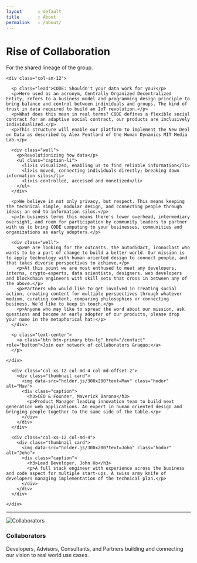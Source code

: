 ```yaml
---
layout      : default
title       : About
permalink   : /about/
---
```









<!-- Jumbotron
–––––––––––––––––––––––––––––––––––––––––––––––––– -->

<div class="jumbotron hero-unit">
  <div class="container">
    <h1>Rise of Collaboration</h1>
    <p>For the shared lineage of the group.</p>
  </div>
</div>

<!-- ––––––––––––––––––––––––––––––––––––––––––––– -->








<!-- Content Section
–––––––––––––––––––––––––––––––––––––––––––––––––– -->

<div class="container">

  <div class="row">

    <div class="col-sm-12">

      <p class="lead">CODE: Shouldn't your data work for you?</p>
      <p>Here used as an acronym, Centrally Organized Decentralized Entity, refers to a business model and programming design principle to bring balance and control between individuals and groups. The kind of trust in data required to build an IoT revolution.</p>
      <p>What does this mean in real terms? CODE defines a flexible social contract for an adaptive social contract, our products are inclusively individualized.</p>
      <p>This structure will enable our platform to implement the New Deal on Data as described by Alex Pentland of the Human Dynamics MIT Media Lab.</p>

      <div class="well">
        <p>Revolutionizing how data</p>
        <ul class="caption-li">
          <li>is visualized, enabling us to find reliable information</li>
          <li>is moved, connecting individuals directly; breaking down information silos</li>
          <li>is controlled, accessed and monetized</li>
        </ul>
      </div>

      <p>We believe in not only privacy, but respect. This means keeping the technical simple, modular design, and connecting people through ideas; an end to information silos.</p>
      <p>In business terms this means there's lower overhead, intermediary oversight, and room for participation by community leaders to partner with us to bring CODE computing to your businesses, communities and organizations as early adopters.</p>

      <div class="well">
        <p>We are looking for the outcasts, the autodidact, iconoclast who wants to be a part of change to build a better world. Our mission is to apply technology with human oriented design to connect people, and that takes diverse perspectives to achieve.</p>
        <p>At this point we are most enthused to meet any developers, interns, crypto-experts, data scientists, designers, web developers and blockchain engineers with skill sets that cross in between any of the above.</p>
        <p>Partners who would like to get involved in creating social action, creating content for multiple perspectives through whatever medium, curating content, comparing philosophies or connecting business. We’d like to keep in touch.</p>
        <p>Anyone who may like to spread the word about our mission, ask questions and become an early adopter of our products, please drop your name in the metaphorical hat!</p>
      </div>

      <p class="text-center">
        <a class="btn btn-primary btn-lg" href="/contact" role="button">Join our network of collaborators &raquo;</a>
      </p>

    </div>

  </div>

</div>


<!-- ––––––––––––––––––––––––––––––––––––––––––––– -->








<!-- Section Primary BG
–––––––––––––––––––––––––––––––––––––––––––––

<div class="layout-section bg-primary">
  <div class="container">
    <a class="btn btn-primary btn-lg" href="/contact" role="button">Join our network of collaborators &raquo;</a> 
  </div>
</div>

–––––––––––––––––––––––––––––––––––––––– -->








<!-- Cards
–––––––––––––––––––––––––––––––––––––––––––––––––– -->

<div class="cards-section cards">
  <div class="container-fluid">
    <div class="row">

      <div class="col-xs-12 col-md-4 col-md-offset-2">
        <div class="thumbnail card">
          <img data-src="holder.js/300x200?text=Mav" class="hodor" alt="Mav">
          <div class="caption">
            <h3>CEO & Founder, Maverick Barona</h3>
            <p>Product Manager leading innovation team to build next generation web applications. An expert in human oriented design and bringing people together to the same side of the table.</p>
          </div>
        </div>
      </div>

      <div class="col-xs-12 col-md-4">
        <div class="thumbnail card">
          <img data-src="holder.js/300x200?text=Joho" class="hodor" alt="Joho">
          <div class="caption">
            <h3>Lead Developer, John Ho</h3>
            <p>A full stack engineer with experience across the business and code aspect for multiple start-ups. A swiss army knife of developers managing implementation of the technical plan.</p>
          </div>
        </div>
      </div>

    </div>
  </div>
</div>

<!-- ––––––––––––––––––––––––––––––––––––––––––––– -->







<hr/>








<!-- Cards
–––––––––––––––––––––––––––––––––––––––––––––––––– -->

<div class="cards-section cards">
  <div class="container-fluid">
    <div class="row">
      <div class="col-xs-12 col-md-4 col-md-offset-4">
        <div class="thumbnail card">
          <img data-src="holder.js/300x200?text=Collaborators" class="hodor" alt="Collaborators">
          <div class="caption">
            <h3>Collaborators</h3>
            <p>Developers, Advisors, Consultants, and Partners building and connecting our vision to real world use cases.</p>
          </div>
        </div>
      </div>
    </div>
  </div>
</div>

<!-- ––––––––––––––––––––––––––––––––––––––––––––– -->
